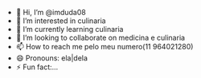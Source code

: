 - 👋 Hi, I’m @imduda08
- 👀 I’m interested in culinaria
- 🌱 I’m currently learning culinaria
- 💞️ I’m looking to collaborate on medicina e culinaria
- 📫 How to reach me pelo meu numero(11 964021280)
- 😄 Pronouns: ela|dela
- ⚡ Fun fact:...

<!---
imduda08/imduda08 is a ✨ special ✨ repository because its `README.md` (this file) appears on your GitHub profile.
You can click the Preview link to take a look at your changes.
--->
